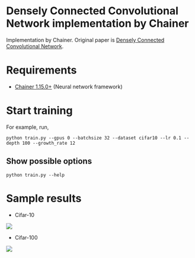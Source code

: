 Densely Connected Convolutional Network implementation by Chainer
========

Implementation by Chainer. Original paper is [Densely Connected Convolutional Network](https://arxiv.org/abs/1608.06993).

# Requirements

- [Chainer 1.15.0+](https://github.com/pfnet/chainer) (Neural network framework)

# Start training
For example, run,

```
python train.py --gpus 0 --batchsize 32 --dataset cifar10 --lr 0.1 --depth 100 --growth_rate 12
```

## Show possible options
```
python train.py --help
```


# Sample results

- Cifar-10

![](https://raw.githubusercontent.com/yasunorikudo/chainer-DenseNet/images/cifar10.png)

- Cifar-100

![](https://raw.githubusercontent.com/yasunorikudo/chainer-DenseNet/images/cifar100.png)
